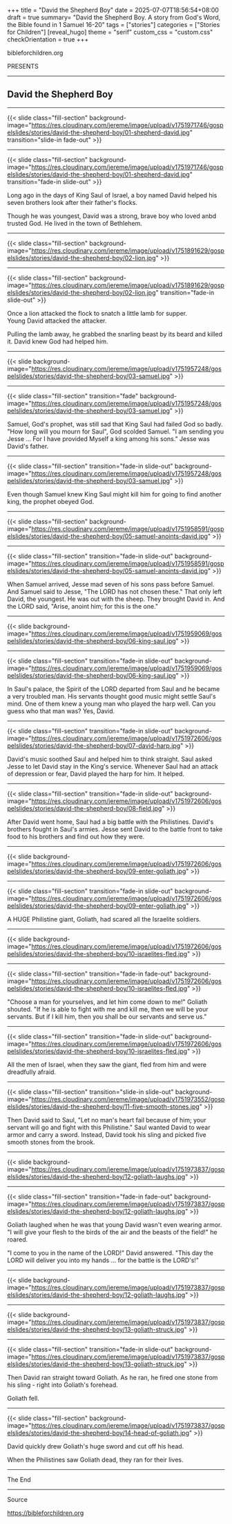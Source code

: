 +++
title = "David the Shepherd Boy"
date = 2025-07-07T18:56:54+08:00
draft = true
summary= "David the Shepherd Boy. A story from God's Word, the Bible found in 1 Samuel 16-20"
tags = ["stories"]
categories = ["Stories for Children"]
[reveal_hugo]
  theme = "serif"
  custom_css = "custom.css"
  checkOrientation = true
+++

bibleforchildren.org

PRESENTS

---

## David the Shepherd Boy
---

{{< slide class="fill-section" background-image="https://res.cloudinary.com/jereme/image/upload/v1751971746/gospelslides/stories/david-the-shepherd-boy/01-shepherd-david.jpg" transition="slide-in fade-out"  >}}

---

{{< slide class="fill-section" background-image="https://res.cloudinary.com/jereme/image/upload/v1751971746/gospelslides/stories/david-the-shepherd-boy/01-shepherd-david.jpg" transition="fade-in slide-out"   >}}


Long ago in the days of King Saul of Israel, a boy named David helped his
seven brothers look after their father's flocks. 

Though he was youngest, David was a strong, brave boy who loved anbd trusted God. He lived in the town of Bethlehem.
 

---

{{< slide class="fill-section" background-image="https://res.cloudinary.com/jereme/image/upload/v1751891629/gospelslides/stories/david-the-shepherd-boy/02-lion.jpg"  >}}


---

{{< slide class="fill-section" background-image="https://res.cloudinary.com/jereme/image/upload/v1751891629/gospelslides/stories/david-the-shepherd-boy/02-lion.jpg" transition="fade-in slide-out" >}}

Once a lion attacked the flock to snatch a little lamb for supper. <br/>Young David attacked the attacker. 

Pulling the lamb away, he grabbed the snarling beast by its beard and killed it. David knew God had helped him.

---


{{< slide background-image="https://res.cloudinary.com/jereme/image/upload/v1751957248/gospelslides/stories/david-the-shepherd-boy/03-samuel.jpg" >}}

---

{{< slide class="fill-section" transition="fade" background-image="https://res.cloudinary.com/jereme/image/upload/v1751957248/gospelslides/stories/david-the-shepherd-boy/03-samuel.jpg" >}}

Samuel, God's prophet, was still sad that King Saul had failed God so badly. "How long will you mourn for Saul", God scolded Samuel. "I am sending you Jesse ... For I have 
provided Myself a king among his sons." Jesse was David's father.

---

{{< slide class="fill-section" transition="fade-in slide-out" background-image="https://res.cloudinary.com/jereme/image/upload/v1751957248/gospelslides/stories/david-the-shepherd-boy/03-samuel.jpg" >}}


Even though Samuel knew King Saul might kill him for going to find another king,
the prophet obeyed God.

---

{{< slide class="fill-section" background-image="https://res.cloudinary.com/jereme/image/upload/v1751958591/gospelslides/stories/david-the-shepherd-boy/05-samuel-anoints-david.jpg" >}}

---

{{< slide class="fill-section" transition="fade-in slide-out" background-image="https://res.cloudinary.com/jereme/image/upload/v1751958591/gospelslides/stories/david-the-shepherd-boy/05-samuel-anoints-david.jpg" >}}

When Samuel arrived, Jesse mad seven of his sons pass before Samuel. 
And Samuel said to Jesse, "The LORD has not chosen these." 
That only left David, the youngest. He was out with the sheep. They brought David in.
And the LORD said, "Arise, anoint him; for this is the one."

---
{{< slide background-image="https://res.cloudinary.com/jereme/image/upload/v1751959069/gospelslides/stories/david-the-shepherd-boy/06-king-saul.jpg" >}}

---

{{< slide class="fill-section" transition="fade-in slide-out" background-image="https://res.cloudinary.com/jereme/image/upload/v1751959069/gospelslides/stories/david-the-shepherd-boy/06-king-saul.jpg" >}}

In Saul's palace, the Spirit of the LORD departed from Saul and he became a very troubled man. His servants thought good music might settle Saul's mind. One of them knew a young man who played the harp well. Can you guess who that man was? Yes, David.

---


{{< slide class="fill-section" transition="fade-in slide-out" background-image="https://res.cloudinary.com/jereme/image/upload/v1751972606/gospelslides/stories/david-the-shepherd-boy/07-david-harp.jpg" >}}


David's music soothed Saul and helped him to think straight. 
Saul asked Jesse to let David stay in the King's service. 
Whenever Saul had an attack of depression or fear, David played the harp for him. It helped.

---

{{< slide class="fill-section" transition="fade-in slide-out" background-image="https://res.cloudinary.com/jereme/image/upload/v1751972606/gospelslides/stories/david-the-shepherd-boy/08-field.jpg" >}}

After David went home, Saul had a big battle with the Philistines. 
David's brothers fought in Saul's armies. Jesse sent David to the battle front to take food to his brothers and find out how they were.

---

{{< slide background-image="https://res.cloudinary.com/jereme/image/upload/v1751972606/gospelslides/stories/david-the-shepherd-boy/09-enter-goliath.jpg" >}}

---


{{< slide class="fill-section" transition="fade-in slide-out" background-image="https://res.cloudinary.com/jereme/image/upload/v1751972606/gospelslides/stories/david-the-shepherd-boy/09-enter-goliath.jpg" >}}

A HUGE Philistine giant, Goliath, had scared all the Israelite soldiers.

---

{{< slide background-image="https://res.cloudinary.com/jereme/image/upload/v1751972606/gospelslides/stories/david-the-shepherd-boy/10-israelites-fled.jpg" >}}

---

{{< slide class="fill-section" transition="fade-in fade-out" background-image="https://res.cloudinary.com/jereme/image/upload/v1751972606/gospelslides/stories/david-the-shepherd-boy/10-israelites-fled.jpg" >}}


"Choose a man for yourselves, and let him come down to me!" Goliath shouted. "If he is able to fight with me and kill me, then we will be your servants. But if I kill him, then you shall be our servants and serve us."

---

{{< slide class="fill-section" transition="fade-in slide-out" background-image="https://res.cloudinary.com/jereme/image/upload/v1751972606/gospelslides/stories/david-the-shepherd-boy/10-israelites-fled.jpg" >}}


All the men of Israel, when they saw the giant, fled from him and were dreadfully afraid.

---

{{< slide class="fill-section" transition="slide-in slide-out" background-image="https://res.cloudinary.com/jereme/image/upload/v1751973552/gospelslides/stories/david-the-shepherd-boy/11-five-smooth-stones.jpg" >}}



Then David said to Saul, "Let no man's heart fail because of him; your servant will go and fight with this Philistine." Saul wanted David to wear armor and carry a sword. Instead, David took his sling and picked five smooth stones from the brook.

---

{{< slide background-image="https://res.cloudinary.com/jereme/image/upload/v1751973837/gospelslides/stories/david-the-shepherd-boy/12-goliath-laughs.jpg" >}}


---

{{< slide class="fill-section" transition="fade-in fade-out" background-image="https://res.cloudinary.com/jereme/image/upload/v1751973837/gospelslides/stories/david-the-shepherd-boy/12-goliath-laughs.jpg" >}}



Goliath laughed when he was that young David wasn't even wearing armor. "I will give your flesh to the birds of the air and the beasts of the field!" he roared. 

"I come to you in the name of the LORD!" David answered. "This day the LORD will deliver you into my hands ... for the battle is the LORD's!"

---

{{< slide background-image="https://res.cloudinary.com/jereme/image/upload/v1751973837/gospelslides/stories/david-the-shepherd-boy/12-goliath-laughs.jpg" >}}

---

{{< slide background-image="https://res.cloudinary.com/jereme/image/upload/v1751973837/gospelslides/stories/david-the-shepherd-boy/13-goliath-struck.jpg" >}}


---

{{< slide class="fill-section" transition="fade-in slide-out" background-image="https://res.cloudinary.com/jereme/image/upload/v1751973837/gospelslides/stories/david-the-shepherd-boy/13-goliath-struck.jpg" >}}

Then David ran straight toward Goliath. As he ran, he fired one stone from his sling - right into Goliath's forehead.

Goliath fell.

---

{{< slide class="fill-section"  background-image="https://res.cloudinary.com/jereme/image/upload/v1751973837/gospelslides/stories/david-the-shepherd-boy/14-head-of-goliath.jpg" >}}


David quickly drew Goliath's huge sword and cut off his head.

When the Philistines saw Goliath dead, they ran for their lives.



---

The End

---

Source 

https://bibleforchildren.org